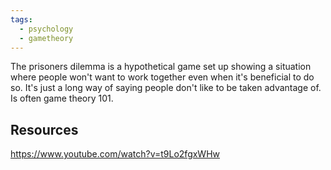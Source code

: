 ```yaml
---
tags:
  - psychology
  - gametheory
---
```

The prisoners dilemma is a hypothetical game set up showing a situation where people won't want to work together even when it's beneficial to do so. It's just a long way of saying people don't like to be taken advantage of. Is often game theory 101.

## Resources
https://www.youtube.com/watch?v=t9Lo2fgxWHw